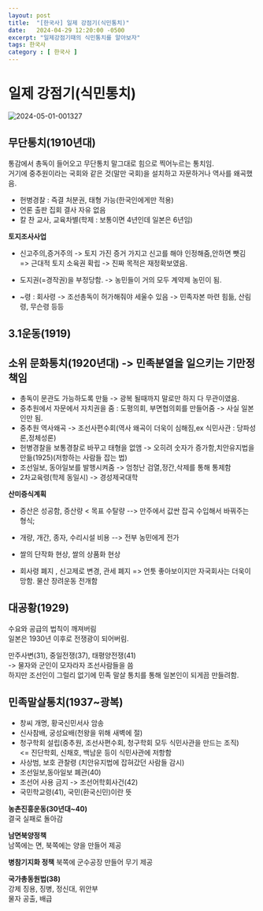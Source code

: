 ```yaml
---
layout: post
title:  "[한국사] 일제 강점기(식민통치)"
date:   2024-04-29 12:20:00 -0500
excerpt: "일제강점기때의 식민통치를 알아보자"
tags: 한국사
category : [ 한국사 ]
---
```


# 일제 강점기(식민통치)

<img src="https://i.ibb.co/YhM2QMK/2024-05-01-001327.png" alt="2024-05-01-001327" border="0">

## 무단통치(1910년대)

통감에서 총독이 들어오고 무단통치 말그대로 힘으로 찍어누르는 통치임.  
거기에 중추원이라는 국회와 같은 것(말만 국회)을 설치하고 자문하거나 역사를 왜곡했음. 

+ 헌병경찰 : 즉결 처분권, 태형 가능(한국인에게만 적용)  
+ 언론 출판 집회 결사 자유 없음
+ 칼 찬 교사, 교육차별(학제 : 보통이면 4년인데 일본은 6년임)

**토지조사사업**  
+ 신고주의,증거주의 -> 토지 가진 증거 가지고 신고를 해야 인정해줌,안하면 뺏김  
  => 근대적 토지 소육권 확립 -> 진짜 목적은 재정확보였음.  
+ 도지권(=경작권)을 부정당함. -> 농민들이 거의 모두 계약제 농민이 됨.

+ ~령 : 회사령 -> 조선총독이 허가해줘야 세울수 있음   -> 민족자본 마련 힘듦, 산림령, 무슨령 등등


## 3.1운동(1919)

## 소위 문화통치(1920년대) -> 민족분열을 일으키는 기만정책임

+ 총독이 문관도 가능하도록 만듦 -> 광복 될때까지 말로만 하지 다 무관이였음.  
+ 중추원에서 자문에서 자치권을 줌 : 도평의회, 부면협의회를 만들어줌 -> 사실 일본인만 됨.
+ 중추원 역사왜곡 -> 조선사편수회(역사 왜곡이 더욱이 심해짐,ex 식민사관 : 당파성론,정체성론)
+ 헌병경찰을 보통경찰로 바꾸고 태형을 없앰 -> 오히려 숫자가 증가함,치안유지법을 만듦(1925)(저항하는 사람들 잡는 법)
+ 조선일보, 동아일보를 발행시켜줌 -> 엄청난 검열,정간,삭제를 통해 통제함
+ 2차교육령(학제 동일시) -> 경성제국대학

**산미증식계획**  
+ 증산은 성공함, 증산량 < 목표 수탈량 --> 만주에서 값싼 잡곡 수입해서 바꿔주는 형식;
+ 개량, 개간, 종자, 수리시설 비용 --> 전부 농민에게 전가
+ 쌀의 단작화 현상, 쌀의 상품화 현상

+ 회사령 폐지 , 신고제로 변경, 관세 폐지 => 언틋 좋아보이지만 자국회사는 더욱이 망함. 물산 장려운동 전개함

## 대공황(1929)

수요와 공급의 법칙이 깨져버림  
일본은 1930년 이후로 전쟁광이 되어버림.  

만주사변(31), 중일전쟁(37), 태평양전쟁(41)  
-> 물자와 군인이 모자라자 조선사람들을 씀  
하지만 조선인이 그럴리 없기에 민족 말살 통치를 통해 일본인이 되게끔 만들려함.  

## 민족말살통치(1937~광복)

+ 창씨 개명, 황국신민서사 암송
+ 신사참배, 궁성요배(천왕을 위해 새벽에 절)
+ 청구학회 설립(중추원, 조선사편수회, 청구학회 모두 식민사관을 만드는 조직)  
<= 진단학회, 신채호, 백남운 등이 식민사관에 저항함
+ 사상범, 보호 관찰령 (치안유지법에 잡혀갔던 사람들 감시)
+ 조선일보,동아일보 폐관(40)
+ 조선어 사용 금지 -> 조선어학회사건(42)
+ 국민학교령(41), 국민(환국신민)이란 뜻

**농촌진흥운동(30년대~40)**  
결국 실패로 돌아감

**남면북양정책**  
남쪽에는 면, 북쪽에는 양을 만들어 제공  

**병참기지화 정책**
북쪽에 군수공장 만들어 무기 제공

**국가총동원법(38)**  
강제 징용, 징병, 정신대, 위안부  
물자 공출, 배급